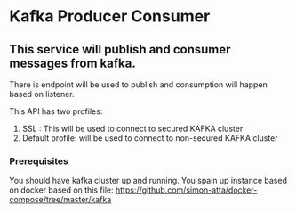 # Kafka Producer Consumer

## This service will publish and consumer messages from kafka.

There is endpoint will be used to publish and consumption will happen based on listener.

This API has two profiles:

1. SSL : This will be used to connect to secured KAFKA cluster
2. Default profile: will be used to connect to non-secured KAFKA cluster

### Prerequisites

You should have kafka cluster up and running. You spain up instance based on docker based on this file: https://github.com/simon-atta/docker-compose/tree/master/kafka